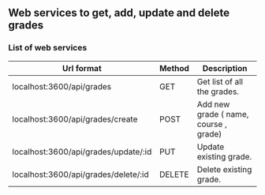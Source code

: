 
## Web services to get, add, update and delete grades

### List of web services


 |Url format | Method | Description|
 ------------|-------------|-----------
 localhost:3600/api/grades | GET | Get list of all the grades.
 localhost:3600/api/grades/create | POST | Add new grade ( name, course , grade)
 localhost:3600/api/grades/update/:id | PUT | Update existing grade.
 localhost:3600/api/grades/delete/:id | DELETE | Delete existing grade.